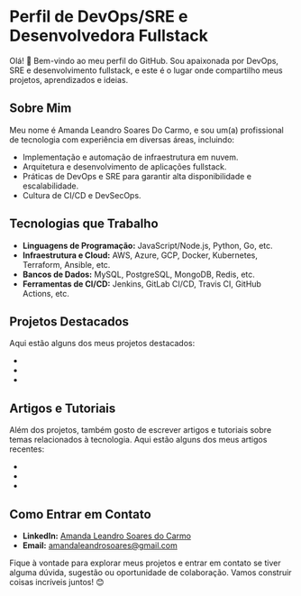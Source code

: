 
# Perfil de DevOps/SRE e Desenvolvedora Fullstack

Olá! 👋 Bem-vindo ao meu perfil do GitHub. Sou apaixonada por DevOps, SRE e desenvolvimento fullstack, e este é o lugar onde compartilho meus projetos, aprendizados e ideias.

## Sobre Mim

Meu nome é Amanda Leandro Soares Do Carmo, e sou um(a) profissional de tecnologia com experiência em diversas áreas, incluindo:

- Implementação e automação de infraestrutura em nuvem.
- Arquitetura e desenvolvimento de aplicações fullstack.
- Práticas de DevOps e SRE para garantir alta disponibilidade e escalabilidade.
- Cultura de CI/CD e DevSecOps.

## Tecnologias que Trabalho

- **Linguagens de Programação:** JavaScript/Node.js, Python, Go, etc.
- **Infraestrutura e Cloud:** AWS, Azure, GCP, Docker, Kubernetes, Terraform, Ansible, etc.
- **Bancos de Dados:** MySQL, PostgreSQL, MongoDB, Redis, etc.
- **Ferramentas de CI/CD:** Jenkins, GitLab CI/CD, Travis CI, GitHub Actions, etc.

## Projetos Destacados

Aqui estão alguns dos meus projetos destacados:

- 
- 
- 

## Artigos e Tutoriais

Além dos projetos, também gosto de escrever artigos e tutoriais sobre temas relacionados à tecnologia. Aqui estão alguns dos meus artigos recentes:

- 
- 
- 

## Como Entrar em Contato

- **LinkedIn:** [Amanda Leandro Soares do Carmo](https://www.linkedin.com/in/amandalscarmo/)
- **Email:** amandaleandrosoares@gmail.com

Fique à vontade para explorar meus projetos e entrar em contato se tiver alguma dúvida, sugestão ou oportunidade de colaboração. Vamos construir coisas incríveis juntos! 😊
